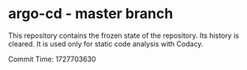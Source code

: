 # argo-cd - master branch

This repository contains the frozen state of the repository.
Its history is cleared. It is used only for static code
analysis with Codacy.

Commit Time: 1727703630